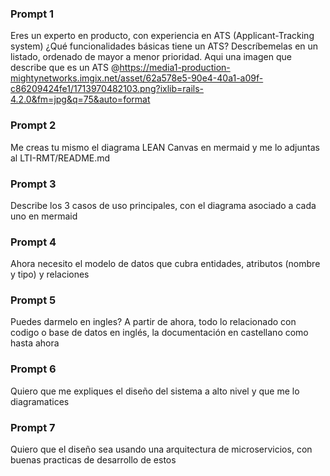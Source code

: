 ### Prompt 1

Eres un experto en producto, con experiencia en ATS (Applicant-Tracking system)
¿Qué funcionalidades básicas tiene un ATS?
Descríbemelas en un listado, ordenado de mayor a menor prioridad. Aqui una imagen que describe que es un ATS @https://media1-production-mightynetworks.imgix.net/asset/62a578e5-90e4-40a1-a09f-c86209424fe1/1713970482103.png?ixlib=rails-4.2.0&fm=jpg&q=75&auto=format 

### Prompt 2

Me creas tu mismo el diagrama LEAN Canvas en mermaid y me lo adjuntas al LTI-RMT/README.md

### Prompt 3

Describe los 3 casos de uso principales, con el diagrama asociado a cada uno en mermaid

### Prompt 4

Ahora necesito el modelo de datos que cubra entidades, atributos (nombre y tipo) y relaciones

### Prompt 5

Puedes darmelo en ingles? A partir de ahora, todo lo relacionado con codigo o base de datos en inglés, la documentación en castellano como hasta ahora

### Prompt 6

Quiero que me expliques el diseño del sistema a alto nivel y que me lo diagramatices

### Prompt 7

Quiero que el diseño sea usando una arquitectura de microservicios, con buenas practicas de desarrollo de estos

